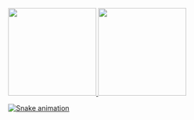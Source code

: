 <div>
<a href="https://github.com/leonardowolf">
<img height="180em" src="https://github-readme-stats.vercel.app/api/top-langs/?username=leonardowolf&layout=compact&langs_count=7&theme=dracula"/>
<img height="180em" src="https://github-readme-stats.vercel.app/api?username=leonardowolf&show_icons=true&theme=dracula&include_all_commits=true&count_private=true"/>
</div>

![Snake animation](https://github.com/leonardowolf/leonardowolf/blob/output/github-contribution-grid-snake.svg)
